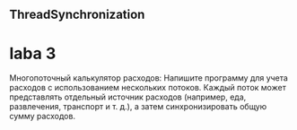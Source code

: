 ## ThreadSynchronization
# laba 3
Многопоточный калькулятор расходов: Напишите программу для учета расходов с использованием нескольких потоков. Каждый поток может представлять отдельный источник расходов (например, еда, развлечения, транспорт и т. д.), а затем синхронизировать общую сумму расходов.
